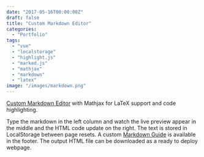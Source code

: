 ```yaml
---
date: "2017-05-16T00:00:00Z"
draft: false
title: "Custom Markdown Editor"
categories:
  - "Portfolio"
tags:
  - "vue"
  - "localstorage"
  - "highlight.js"
  - "marked.js"
  - "mathjax"
  - "markdown"
  - "latex"
image: "/images/markdown.png"
---
```


[Custom Markdown Editor](https://thejoshdean.com/markdowneditor) with Mathjax for LaTeX support and code highlighting.

<!--more-->

Type the markdown in the left column and watch the live preview appear in the middle and the HTML code update on the right. The text is stored in LocalStorage between page resets. A custom [Markdown Guide](https://thejoshdean.com/markdowneditor/reference.html) is available in the footer. The output HTML file can be downloaded as a ready to deploy webpage.
